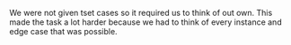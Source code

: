 We were not given tset cases so it required us to think of out own. This made the task a lot harder because
we had to think of every instance and edge case that was possible.
